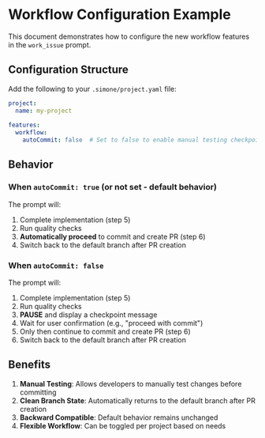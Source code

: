 # Workflow Configuration Example

This document demonstrates how to configure the new workflow features in the `work_issue` prompt.

## Configuration Structure

Add the following to your `.simone/project.yaml` file:

```yaml
project:
  name: my-project
  
features:
  workflow:
    autoCommit: false  # Set to false to enable manual testing checkpoint
```

## Behavior

### When `autoCommit: true` (or not set - default behavior)

The prompt will:

1. Complete implementation (step 5)
2. Run quality checks
3. **Automatically proceed** to commit and create PR (step 6)
4. Switch back to the default branch after PR creation

### When `autoCommit: false`

The prompt will:

1. Complete implementation (step 5)
2. Run quality checks
3. **PAUSE** and display a checkpoint message
4. Wait for user confirmation (e.g., "proceed with commit")
5. Only then continue to commit and create PR (step 6)
6. Switch back to the default branch after PR creation

## Benefits

1. **Manual Testing**: Allows developers to manually test changes before committing
2. **Clean Branch State**: Automatically returns to the default branch after PR creation
3. **Backward Compatible**: Default behavior remains unchanged
4. **Flexible Workflow**: Can be toggled per project based on needs